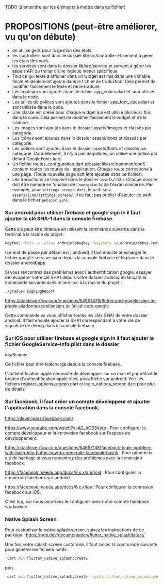 TODO (s'entendre sur les éléments à mettre dans ce fichier)

# PROPOSITIONS (peut-être améliorer, vu qu'on débute)

* on utilise getX pour la gestion des états
* les controllers sont dans le dossier lib/src/controller et servent à gérer les états des vues
* les services sont dans le dossier lib/src/service et servent à gérer les appels API ou traiter d'une logique métier
  spécifique
* Tout ce qui texte à afficher dans un widget est mis dans une variable finale et idéalement ajouté dans le fichier de
  traduction. Cela permet de modifier facilement le texte et de le traduire.
* Les couleurs sont ajoutés dans le fichier app_colors.dart et sont utilisés dans le code.
* Les tailles de polices sont ajoutés dans le fichier app_font_sizes.dart et sont utilisés dans le code.
* Une classe est créée pour chaque widget qui est utilisé plusieurs fois dans le code. Cela permet de modifier
  facilement le widget et de le traduire.
* Les images sont ajoutés dans le dossier assets/images et classés par catégorie.
* Les icônes sont ajoutés dans le dossier assets/icons et classés par catégorie.
* Les polices sont ajoutés dans le dossier assets/fonts et classés par catégorie. (Actuellement, il n'y a pas de
  polices, on utilise une police par défaut GoogleFonts.lato)
* Un fichier routes_configuration.dart (dossier lib/src/common/conf) contient toutes les routes de l'application. Chaque
  route correspond à une page. (Toute nouvelle page doit être ajoutée dans ce fichier).
* Les traductions se trouvent dans le dossier `assets/i18n`. Chaque dossier doit être nommé en fonction de l'`navigatorId` de l'écran concerné. 
  Par exemple, pour `settings_screen.dart`, le path sera `assets/i18n/settings_screen/`. Il ne faut pas oublier d'ajouter ce path dans le fichier `pubspec.yaml`.
### Sur android pour utiliser firebase et google sign in il faut ajouter la clé SHA-1 dans la console firebase.

Cette clé peut être obtenue en utilisant la commande suivante dans le terminal à la racine du projet :

```bash
keytool -list -v -alias androiddebugkey -keystore ~/.android/debug.keystore
```

(Le mot de passe par défaut est : android)
Il faut ensuite télécharger le fichier google-services.json depuis la console firebase et le placer dans le dossier
android/app.

Si vous rencontrez des problèmes avec l'authentification google, essayer de récupérer votre clé SHA1 depuis votre
dossier android
en lançant la commande suivante dans le terminal à la racine du projet :

```bash
./gradlew signingReport
```

https://stackoverflow.com/questions/54557479/flutter-and-google-sign-in-plugin-platformexceptionsign-in-failed-com-google

Cette commande va vous afficher toutes les clés SHA1 de votre dossier android. Il faut ensuite ajouter la SHA1
correspondant à votre clé de signature de debug dans la console firebase.

### Sur iOS pour utiliser firebase et google sign in il faut ajouter le fichier GoogleService-Info.plist dans le dossier

ios/Runner.

Ce fichier peut être téléchargé depuis la console firebase.

L'authentification apple nécessite de développer sur un mac et par défaut le bouton d'authentification apple n'est pas
affiché sur android. Voir les fichiers register_options_screen.dart et login_options_screen.dart pour plus de détails.

### Sur facebook, il faut créer un compte développeur et ajouter l'application dans la console facebook.

https://developers.facebook.com/

https://www.youtube.com/watch?v=AG_hO03Vyto : Pour configurer le compte développeur et la connexion facebook sur
l'espace
de développement.

https://stackoverflow.com/questions/54657148/facebook-login-problem-with-hash-key-flutter-how-to-generate-facebook-hashk
: Pour générer la clé de hachage si vous rencontrez des problèmes avec la connexion facebook.

https://facebook.meedu.app/docs/6.x.x/android : Pour configurer la connexion facebook sur android.

https://facebook.meedu.app/docs/6.x.x/ios : Pour configurer la connexion facebook sur iOS.

C'est top, car nous pourrions le configurer avec notre compte facebook studadvice.

### Native Splash Screen

Pour customiser le native splash screen, suivez les instructions de ce package :
https://pub.dev/documentation/flutter_native_splash/latest/

Une fois votre splash screen customisé, il faut lancer la commande suivante pour générer les fichiers natifs :
```bash
 dart run flutter_native_splash:create
```
puis 
```bash
 dart run flutter_native_splash:create --path:flutter_native_splash.yaml
```
